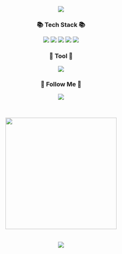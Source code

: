 <div align ="center">
	<img src="https://capsule-render.vercel.app/api?type=waving&color=auto&height=200&section=header&text=HelloWorld&fontSize=90" />
</div>

<div align="center">
  <h3 align="center">📚 Tech Stack 📚</h3>
  <img src="https://img.shields.io/badge/Java-007396?style=for-the-badge&logo=Java&logoColor=white"/>
  <img src="https://img.shields.io/badge/HTML5-E34F26?style=for-the-badge&logo=HTML5&logoColor=white" />
  <img src="https://img.shields.io/badge/CSS3-1572B6?style=for-the-badge&logo=CSS3&logoColor=white" />
  <img src="https://img.shields.io/badge/Javascript-ffb13b?style=for-the-badge&logo=javascript&logoColor=white"/>
  <img src="https://img.shields.io/badge/React-61DAFB?style=for-the-badge&logo=React&logoColor=black">
	
  <h3 align="center"> 🔨 Tool 🔨 </h3>
 <img src="https://img.shields.io/badge/React-61DAFB?style=for-the-badge&logo=React&logoColor=black">

	
  <h3 align="center">🌈 Follow Me 🌈</h3>
  <p align="center">
  <a href="https://www.instagram.com/_sungnam/"><img src="https://img.shields.io/badge/Instagram-   ff3399?style=for-the-badge&logo=Instagram&logoColor=white&link=https://www.instagram.com/_sungnam/"/></a>
  </p>
</br>
</div>

</br>
<div align="center">
	<img src="https://blogfiles.pstatic.net/MjAxOTEwMjJfMjkw/MDAxNTcxNzE4MTAwMzQ5.MS2Kh7ml6A0trFk3Jvli8Twoj-wiDZmw3_G4ygA8haMg.-kW1roYI_pa7RuQD0kp-1e-b_ECT6qWIL2cIcBDYVi4g.JPEG.wonch888/EDxNdgLUEAELSyF.jpg" width="300">
	
	
</div>

<br>
<br>

<div align="center">	
	<a href="https://solved.ac/profile/ryukb5366">
<img src="https://camo.githubusercontent.com/650bea6f1a628551d87f386594844e48ad3ad17770ae373b102a6d4ec9541211/687474703a2f2f6d617a617373756d6e6964612e7774662f6170692f76322f67656e65726174655f62616467653f626f6a3d7279756b6235333636">
		</a>
</div>





